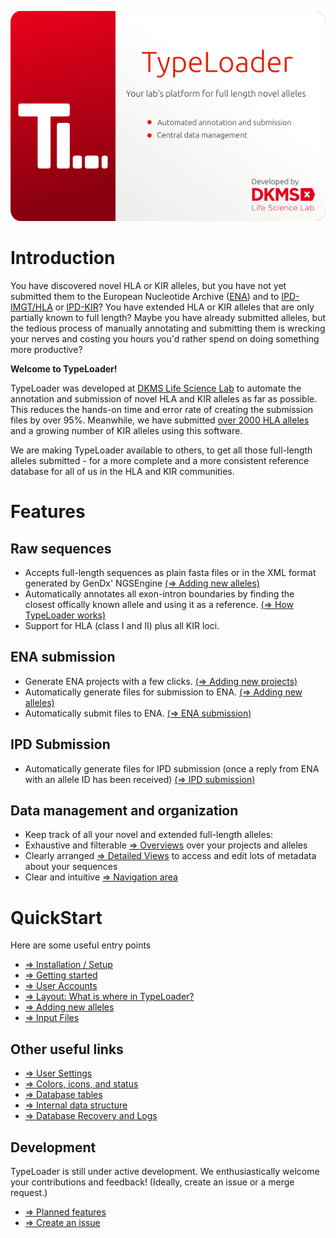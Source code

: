 ![SplashScreen](images/TypeLoaderSplash.png)
# Introduction

You have discovered novel HLA or KIR alleles, but you have not yet submitted them to the European Nucleotide Archive ([ENA](https://www.ebi.ac.uk/ena/submit)) and to [IPD-IMGT/HLA](https://www.ebi.ac.uk/ipd/imgt/hla/) or [IPD-KIR](https://www.ebi.ac.uk/ipd/kir/)? You have extended HLA or KIR alleles that are only partially known to full length? Maybe you have already submitted alleles, but the tedious process of manually annotating and submitting them is wrecking your nerves and costing you hours you'd rather spend on doing something more productive?

**Welcome to TypeLoader!**

TypeLoader was developed at [DKMS Life Science Lab](https://dkms-lab.de/) to automate the annotation and submission of novel HLA and KIR alleles as far as possible. This reduces the hands-on time and error rate of creating the submission files by over 95%. Meanwhile, we have submitted [over 2000 HLA alleles](https://www.ncbi.nlm.nih.gov/pubmed/28547825) and a growing number of KIR alleles using this software. 

We are making TypeLoader available to others, to get all those full-length alleles submitted - for a more complete and a more consistent reference database for all of us in the HLA and KIR communities.

# Features
## Raw sequences
 * Accepts full-length sequences as plain fasta files or in the XML format generated by GenDx' NGSEngine [(=> Adding new alleles)](new_allele.md)
 * Automatically annotates all exon-intron boundaries by finding the closest offically known allele and using it as a reference. [(=> How TypeLoader works)](typeloader_core.md)
 * Support for HLA (class I and II) plus all KIR loci.

## ENA submission
 * Generate ENA projects with a few clicks. [(=> Adding new projects)](new_project.md)
 * Automatically generate files for submission to ENA. [(=> Adding new alleles)](new_allele.md)
 * Automatically submit files to ENA. [(=> ENA submission)](submission_ena.md)

## IPD Submission
 * Automatically generate files for IPD submission (once a reply from ENA with an allele ID has been received) [(=> IPD submission)](submission_ipd.md)

## Data management and organization
 * Keep track of all your novel and extended full-length alleles:
  * Exhaustive and filterable [=> Overviews](overviews.md) over your projects and alleles
  * Clearly arranged [=> Detailed Views](detailed_views.md) to access and edit lots of metadata about your sequences
  * Clear and intuitive [=> Navigation area](navigation.md) 

# QuickStart

Here are some useful entry points

* [=> Installation / Setup](setup.md)
* [=> Getting started](first_start.md)
* [=> User Accounts](users.md)
* [=> Layout: What is where in TypeLoader?](layout.md)
* [=> Adding new alleles](new_allele.md)
* [=> Input Files](input_files.md)

## Other useful links
* [=> User Settings](settings.md)
* [=> Colors, icons, and status](colors_icons.md)
* [=> Database tables](tables.md)
* [=> Internal data structure](data_structure.md)
* [=> Database Recovery and Logs](recovery_logs.md)

## Development
TypeLoader is still under active development. We enthusiastically welcome your contributions and feedback! (Ideally, create an issue or a merge request.)

* [=> Planned features](future.md)
* [=> Create an issue](https://github.com/DKMS-LSL/typeloader/issues)
 
